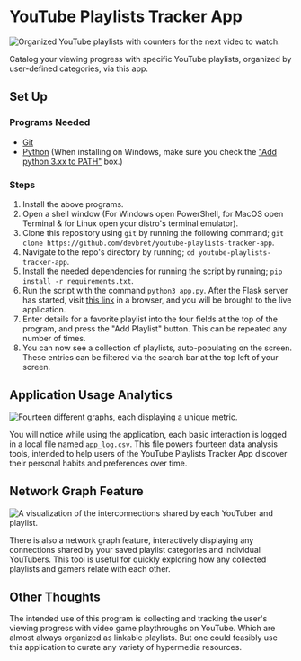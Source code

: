 # YouTube Playlists Tracker App

![Organized YouTube playlists with counters for the next video to watch.](https://hosting.photobucket.com/images/i/bernhoftbret/youtube-playlists-tracker-home-page.png)

Catalog your viewing progress with specific YouTube playlists, organized by user-defined categories, via this app.

## Set Up

### Programs Needed

- [Git](https://git-scm.com/downloads)
- [Python](https://www.python.org/downloads/) (When installing on Windows, make sure you check the ["Add python 3.xx to PATH"](https://hosting.photobucket.com/images/i/bernhoftbret/python.png) box.)

### Steps

1. Install the above programs.
2. Open a shell window (For Windows open PowerShell, for MacOS open Terminal & for Linux open your distro's terminal emulator).
3. Clone this repository using `git` by running the following command; `git clone https://github.com/devbret/youtube-playlists-tracker-app`.
4. Navigate to the repo's directory by running; `cd youtube-playlists-tracker-app`.
5. Install the needed dependencies for running the script by running; `pip install -r requirements.txt`.
6. Run the script with the command `python3 app.py`. After the Flask server has started, visit [this link](http://127.0.0.1:5500/) in a browser, and you will be brought to the live application.
7. Enter details for a favorite playlist into the four fields at the top of the program, and press the "Add Playlist" button. This can be repeated any number of times.
8. You can now see a collection of playlists, auto-populating on the screen. These entries can be filtered via the search bar at the top left of your screen.

## Application Usage Analytics

![Fourteen different graphs, each displaying a unique metric.](https://hosting.photobucket.com/bbcfb0d4-be20-44a0-94dc-65bff8947cf2/da1a156d-0db0-4635-bc0c-a3d15340a3d0.png)

You will notice while using the application, each basic interaction is logged in a local file named `app_log.csv`. This file powers fourteen data analysis tools, intended to help users of the YouTube Playlists Tracker App discover their personal habits and preferences over time.

## Network Graph Feature

![A visualization of the interconnections shared by each YouTuber and playlist.](https://hosting.photobucket.com/images/i/bernhoftbret/youtube-playlists-tracker-app-network-graph-page.png)

There is also a network graph feature, interactively displaying any connections shared by your saved playlist categories and individual YouTubers. This tool is useful for quickly exploring how any collected playlists and gamers relate with each other.

## Other Thoughts

The intended use of this program is collecting and tracking the user's viewing progress with video game playthroughs on YouTube. Which are almost always organized as linkable playlists. But one could feasibly use this application to curate any variety of hypermedia resources.
